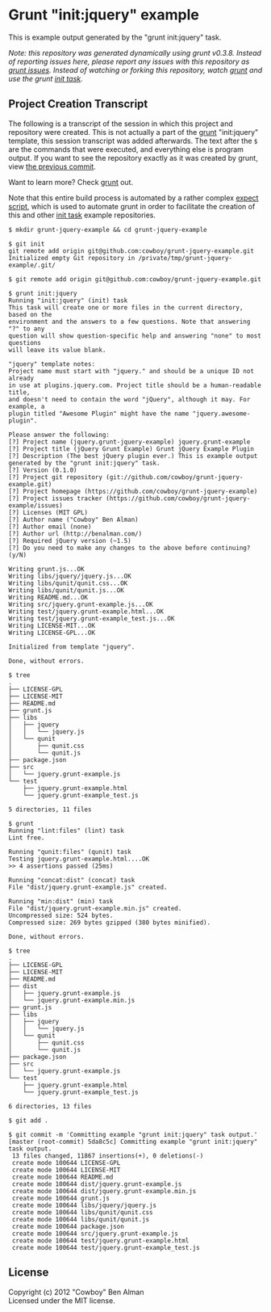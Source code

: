 # Grunt "init:jquery" example

This is example output generated by the "grunt init:jquery" task.

_Note: this repository was generated dynamically using grunt v0.3.8. Instead of
reporting issues here, please report any issues with this repository as
[grunt issues][issues]. Instead of watching or forking this repository,
watch [grunt][grunt] and use the grunt [init task][init]._

## Project Creation Transcript
The following is a transcript of the session in which this project and
repository were created. This is not actually a part of the [grunt][grunt]
"init:jquery" template, this session transcript was added afterwards. The
text after the `$` are the commands that were executed, and everything else is
program output. If you want to see the repository exactly as it was created by
grunt, view [the previous commit][prev].

Want to learn more? Check [grunt][grunt] out.

[grunt]: https://github.com/cowboy/grunt
[issues]: https://github.com/cowboy/grunt/issues
[init]: https://github.com/cowboy/grunt/blob/master/docs/task_init.md
[expect]: https://github.com/cowboy/grunt/blob/master/dev/init.exp
[prev]: https://github.com/cowboy/grunt-jquery-example/tree/HEAD~1

Note that this entire build process is automated by a rather complex [expect
script][expect], which is used to automate grunt in order to facilitate the
creation of this and other [init task][init] example repositories.

```
$ mkdir grunt-jquery-example && cd grunt-jquery-example

$ git init
git remote add origin git@github.com:cowboy/grunt-jquery-example.git
Initialized empty Git repository in /private/tmp/grunt-jquery-example/.git/

$ git remote add origin git@github.com:cowboy/grunt-jquery-example.git

$ grunt init:jquery
Running "init:jquery" (init) task
This task will create one or more files in the current directory, based on the
environment and the answers to a few questions. Note that answering "?" to any
question will show question-specific help and answering "none" to most questions
will leave its value blank.

"jquery" template notes:
Project name must start with "jquery." and should be a unique ID not already
in use at plugins.jquery.com. Project title should be a human-readable title,
and doesn't need to contain the word "jQuery", although it may. For example, a
plugin titled "Awesome Plugin" might have the name "jquery.awesome-plugin".

Please answer the following:
[?] Project name (jquery.grunt-jquery-example) jquery.grunt-example
[?] Project title (jQuery Grunt Example) Grunt jQuery Example Plugin
[?] Description (The best jQuery plugin ever.) This is example output generated by the "grunt init:jquery" task.
[?] Version (0.1.0) 
[?] Project git repository (git://github.com/cowboy/grunt-jquery-example.git) 
[?] Project homepage (https://github.com/cowboy/grunt-jquery-example) 
[?] Project issues tracker (https://github.com/cowboy/grunt-jquery-example/issues) 
[?] Licenses (MIT GPL) 
[?] Author name ("Cowboy" Ben Alman) 
[?] Author email (none) 
[?] Author url (http://benalman.com/) 
[?] Required jQuery version (~1.5) 
[?] Do you need to make any changes to the above before continuing? (y/N) 

Writing grunt.js...OK
Writing libs/jquery/jquery.js...OK
Writing libs/qunit/qunit.css...OK
Writing libs/qunit/qunit.js...OK
Writing README.md...OK
Writing src/jquery.grunt-example.js...OK
Writing test/jquery.grunt-example.html...OK
Writing test/jquery.grunt-example_test.js...OK
Writing LICENSE-MIT...OK
Writing LICENSE-GPL...OK

Initialized from template "jquery".

Done, without errors.

$ tree
.
├── LICENSE-GPL
├── LICENSE-MIT
├── README.md
├── grunt.js
├── libs
│   ├── jquery
│   │   └── jquery.js
│   └── qunit
│       ├── qunit.css
│       └── qunit.js
├── package.json
├── src
│   └── jquery.grunt-example.js
└── test
    ├── jquery.grunt-example.html
    └── jquery.grunt-example_test.js

5 directories, 11 files

$ grunt
Running "lint:files" (lint) task
Lint free.

Running "qunit:files" (qunit) task
Testing jquery.grunt-example.html....OK
>> 4 assertions passed (25ms)

Running "concat:dist" (concat) task
File "dist/jquery.grunt-example.js" created.

Running "min:dist" (min) task
File "dist/jquery.grunt-example.min.js" created.
Uncompressed size: 524 bytes.
Compressed size: 269 bytes gzipped (380 bytes minified).

Done, without errors.

$ tree
.
├── LICENSE-GPL
├── LICENSE-MIT
├── README.md
├── dist
│   ├── jquery.grunt-example.js
│   └── jquery.grunt-example.min.js
├── grunt.js
├── libs
│   ├── jquery
│   │   └── jquery.js
│   └── qunit
│       ├── qunit.css
│       └── qunit.js
├── package.json
├── src
│   └── jquery.grunt-example.js
└── test
    ├── jquery.grunt-example.html
    └── jquery.grunt-example_test.js

6 directories, 13 files

$ git add .

$ git commit -m 'Committing example "grunt init:jquery" task output.'
[master (root-commit) 5da8c5c] Committing example "grunt init:jquery" task output.
 13 files changed, 11867 insertions(+), 0 deletions(-)
 create mode 100644 LICENSE-GPL
 create mode 100644 LICENSE-MIT
 create mode 100644 README.md
 create mode 100644 dist/jquery.grunt-example.js
 create mode 100644 dist/jquery.grunt-example.min.js
 create mode 100644 grunt.js
 create mode 100644 libs/jquery/jquery.js
 create mode 100644 libs/qunit/qunit.css
 create mode 100644 libs/qunit/qunit.js
 create mode 100644 package.json
 create mode 100644 src/jquery.grunt-example.js
 create mode 100644 test/jquery.grunt-example.html
 create mode 100644 test/jquery.grunt-example_test.js

```

## License
Copyright (c) 2012 "Cowboy" Ben Alman  
Licensed under the MIT license.
